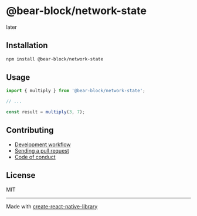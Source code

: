 # @bear-block/network-state

later

## Installation


```sh
npm install @bear-block/network-state
```


## Usage


```js
import { multiply } from '@bear-block/network-state';

// ...

const result = multiply(3, 7);
```


## Contributing

- [Development workflow](CONTRIBUTING.md#development-workflow)
- [Sending a pull request](CONTRIBUTING.md#sending-a-pull-request)
- [Code of conduct](CODE_OF_CONDUCT.md)

## License

MIT

---

Made with [create-react-native-library](https://github.com/callstack/react-native-builder-bob)
